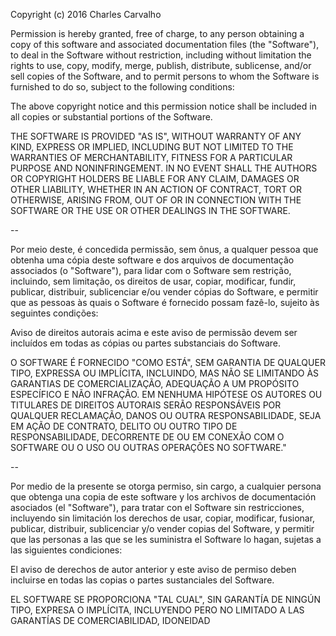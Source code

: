  Copyright (c) 2016 Charles Carvalho

 Permission is hereby granted, free of charge, to any person obtaining a copy
 of this software and associated documentation files (the "Software"), to deal
 in the Software without restriction, including without limitation the rights
 to use, copy, modify, merge, publish, distribute, sublicense, and/or sell
 copies of the Software, and to permit persons to whom the Software is
 furnished to do so, subject to the following conditions:

 The above copyright notice and this permission notice shall be included in
 all copies or substantial portions of the Software.

 THE SOFTWARE IS PROVIDED "AS IS", WITHOUT WARRANTY OF ANY KIND, EXPRESS OR
 IMPLIED, INCLUDING BUT NOT LIMITED TO THE WARRANTIES OF MERCHANTABILITY,
 FITNESS FOR A PARTICULAR PURPOSE AND NONINFRINGEMENT. IN NO EVENT SHALL THE
 AUTHORS OR COPYRIGHT HOLDERS BE LIABLE FOR ANY CLAIM, DAMAGES OR OTHER
 LIABILITY, WHETHER IN AN ACTION OF CONTRACT, TORT OR OTHERWISE, ARISING FROM,
 OUT OF OR IN CONNECTION WITH THE SOFTWARE OR THE USE OR OTHER DEALINGS IN
 THE SOFTWARE.

--

Por meio deste, é concedida permissão, sem ônus, a qualquer pessoa que obtenha 
uma cópia deste software e dos arquivos de documentação associados (o "Software"), 
para lidar com o Software sem restrição, incluindo, sem limitação, os direitos de 
usar, copiar, modificar, fundir, publicar, distribuir, sublicenciar e/ou vender 
cópias do Software, e permitir que as pessoas às quais o Software é fornecido 
possam fazê-lo, sujeito às seguintes condições:

Aviso de direitos autorais acima e este aviso de permissão devem ser incluídos 
em todas as cópias ou partes substanciais do Software.

O SOFTWARE É FORNECIDO "COMO ESTÁ", SEM GARANTIA DE QUALQUER TIPO, EXPRESSA 
OU IMPLÍCITA, INCLUINDO, MAS NÃO SE LIMITANDO ÀS GARANTIAS DE COMERCIALIZAÇÃO, 
ADEQUAÇÃO A UM PROPÓSITO ESPECÍFICO E NÃO INFRAÇÃO. EM NENHUMA HIPÓTESE OS 
AUTORES OU TITULARES DE DIREITOS AUTORAIS SERÃO RESPONSÁVEIS POR QUALQUER 
RECLAMAÇÃO, DANOS OU OUTRA RESPONSABILIDADE, SEJA EM AÇÃO DE CONTRATO, DELITO 
OU OUTRO TIPO DE RESPONSABILIDADE, DECORRENTE DE OU EM CONEXÃO COM O SOFTWARE 
OU O USO OU OUTRAS OPERAÇÕES NO SOFTWARE."

--

Por medio de la presente se otorga permiso, sin cargo, a cualquier persona que 
obtenga una copia de este software y los archivos de documentación asociados 
(el "Software"), para tratar con el Software sin restricciones, incluyendo sin 
limitación los derechos de usar, copiar, modificar, fusionar, publicar, distribuir, 
sublicenciar y/o vender copias del Software, y permitir que las personas a las 
que se les suministra el Software lo hagan, sujetas a las siguientes condiciones:

El aviso de derechos de autor anterior y este aviso de permiso deben incluirse en
todas las copias o partes sustanciales del Software.

EL SOFTWARE SE PROPORCIONA "TAL CUAL", SIN GARANTÍA DE NINGÚN TIPO, EXPRESA O 
IMPLÍCITA, INCLUYENDO PERO NO LIMITADO A LAS GARANTÍAS DE COMERCIABILIDAD, IDONEIDAD
